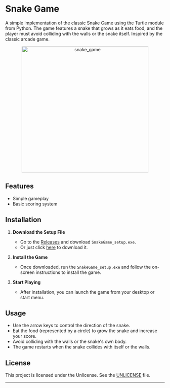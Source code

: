 # Snake Game

A simple implementation of the classic Snake Game using the Turtle module from Python. The game features a snake that grows as it eats food, and the player must avoid colliding with the walls or the snake itself. Inspired by the classic arcade game.

<div style="text-align: center;">
  <img src="https://res.cloudinary.com/dqyllgamr/image/upload/v1726710789/snake4_flrjwi" alt="snake_game" width="400"/>
</div>

## Features
- Simple gameplay
- Basic scoring system

## Installation

1. **Download the Setup File**
   - Go to the [Releases](https://github.com/rvqzs/snake_game/releases) and download `SnakeGame_setup.exe`.
   - Or just click [here](https://github.com/rvqzs/snake_game/releases/download/v1.0.0/SnakeGame_setup.exe) to download it.
  
2. **Install the Game**
   - Once downloaded, run the `SnakeGame_setup.exe` and follow the on-screen instructions to install the game.

3. **Start Playing**
   - After installation, you can launch the game from your desktop or start menu.

## Usage
   - Use the arrow keys to control the direction of the snake.
   - Eat the food (represented by a circle) to grow the snake and increase your score.
   - Avoid colliding with the walls or the snake's own body.
   - The game restarts when the snake collides with itself or the walls.

## License

This project is licensed under the Unlicense. See the [UNLICENSE](UNLICENSE) file.

---
